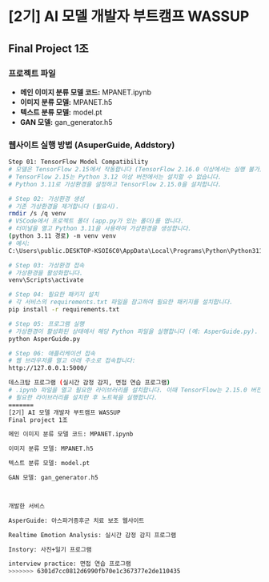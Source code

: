 # [2기] AI 모델 개발자 부트캠프 WASSUP
## Final Project 1조

### 프로젝트 파일
- **메인 이미지 분류 모델 코드:** MPANET.ipynb
- **이미지 분류 모델:** MPANET.h5
- **텍스트 분류 모델:** model.pt
- **GAN 모델:** gan_generator.h5

### 웹사이트 실행 방법 (AsuperGuide, Addstory)

```bash
Step 01: TensorFlow Model Compatibility
# 모델은 TensorFlow 2.15에서 작동합니다 (TensorFlow 2.16.0 이상에서는 실행 불가).
# TensorFlow 2.15는 Python 3.12 이상 버전에서는 설치할 수 없습니다.
# Python 3.11로 가상환경을 설정하고 TensorFlow 2.15.0을 설치합니다.

# Step 02: 가상환경 생성
# 기존 가상환경을 제거합니다 (필요시).
rmdir /s /q venv
# VSCode에서 프로젝트 폴더 (app.py가 있는 폴더)를 엽니다.
# 터미널을 열고 Python 3.11을 사용하여 가상환경을 생성합니다.
(python 3.11 경로) -m venv venv
# 예시:
C:\Users\public.DESKTOP-KSOI6C0\AppData\Local\Programs\Python\Python311\python -m venv venv

# Step 03: 가상환경 접속
# 가상환경을 활성화합니다.
venv\Scripts\activate

# Step 04: 필요한 패키지 설치
# 각 서비스의 requirements.txt 파일을 참고하여 필요한 패키지를 설치합니다.
pip install -r requirements.txt

# Step 05: 프로그램 실행
# 가상환경이 활성화된 상태에서 해당 Python 파일을 실행합니다 (예: AsperGuide.py).
python AsperGuide.py

# Step 06: 애플리케이션 접속
# 웹 브라우저를 열고 아래 주소로 접속합니다:
http://127.0.0.1:5000/

데스크탑 프로그램 (실시간 감정 감지, 면접 연습 프로그램)
# .ipynb 파일을 열고 필요한 라이브러리를 설치합니다. 이때 TensorFlow는 2.15.0 버전을 사용해야 합니다.
# 필요한 라이브러리를 설치한 후 노트북을 실행합니다.
=======
[2기] AI 모델 개발자 부트캠프 WASSUP
Final project 1조

메인 이미지 분류 모델 코드: MPANET.ipynb 

이미지 분류 모델: MPANET.h5

텍스트 분류 모델: model.pt

GAN 모델: gan_generator.h5



개발한 서비스

AsperGuide: 아스파거증후군 치료 보조 웹사이트

Realtime Emotion Analysis: 실시간 감정 감지 프로그램

Instory: 사진+일기 프로그램

interview practice: 면접 연습 프로그램
>>>>>>> 6301d7cc0812d6990fb70e1c367377e2de110435
